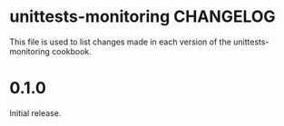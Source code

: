 # unittests-monitoring CHANGELOG

This file is used to list changes made in each version of the unittests-monitoring cookbook.

# 0.1.0

Initial release.
